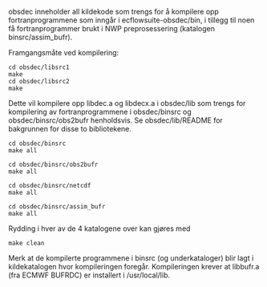 obsdec inneholder all kildekode som trengs for å kompilere opp fortranprogrammene som inngår i ecflowsuite-obsdec/bin, i tillegg til noen få fortranprogrammer brukt i NWP preprosessering (katalogen binsrc/assim_bufr).

Framgangsmåte ved kompilering:

```
cd obsdec/libsrc1
make
cd obsdec/libsrc2
make
```

Dette vil kompilere opp libdec.a og libdecx.a i obsdec/lib som trengs for kompilering av fortranprogrammene i obsdec/binsrc og obsdec/binsrc/obs2bufr henholdsvis. Se obsdec/lib/README for bakgrunnen for disse to bibliotekene.

```
cd obsdec/binsrc
make all

cd obsdec/binsrc/obs2bufr
make all

cd obsdec/binsrc/netcdf
make all

cd obsdec/binsrc/assim_bufr
make all

```

Rydding i hver av de 4 katalogene over kan gjøres med

```
make clean
```

Merk at de kompilerte programmene i binsrc (og underkataloger) blir lagt i kildekatalogen hvor kompileringen foregår. Kompileringen krever at libbufr.a (fra ECMWF BUFRDC) er installert i /usr/local/lib.
